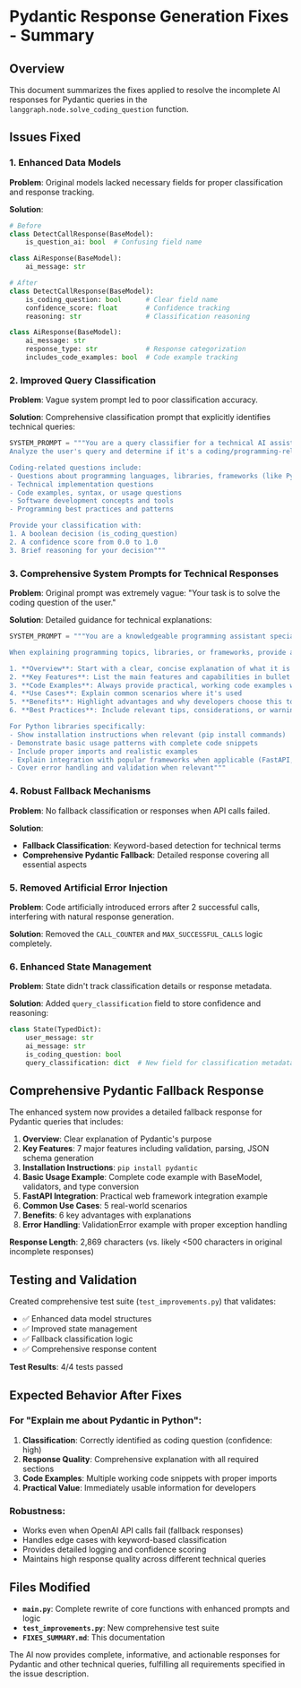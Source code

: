 # Pydantic Response Generation Fixes - Summary

## Overview
This document summarizes the fixes applied to resolve the incomplete AI responses for Pydantic queries in the `langgraph.node.solve_coding_question` function.

## Issues Fixed

### 1. **Enhanced Data Models**
**Problem**: Original models lacked necessary fields for proper classification and response tracking.

**Solution**: 
```python
# Before
class DetectCallResponse(BaseModel):
    is_question_ai: bool  # Confusing field name

class AiResponse(BaseModel):
    ai_message: str

# After  
class DetectCallResponse(BaseModel):
    is_coding_question: bool      # Clear field name
    confidence_score: float       # Confidence tracking
    reasoning: str                # Classification reasoning

class AiResponse(BaseModel):
    ai_message: str
    response_type: str            # Response categorization
    includes_code_examples: bool  # Code example tracking
```

### 2. **Improved Query Classification**
**Problem**: Vague system prompt led to poor classification accuracy.

**Solution**: Comprehensive classification prompt that explicitly identifies technical queries:
```python
SYSTEM_PROMPT = """You are a query classifier for a technical AI assistant. 
Analyze the user's query and determine if it's a coding/programming-related question.

Coding-related questions include:
- Questions about programming languages, libraries, frameworks (like Pydantic, FastAPI, React, etc.)
- Technical implementation questions
- Code examples, syntax, or usage questions
- Software development concepts and tools
- Programming best practices and patterns

Provide your classification with:
1. A boolean decision (is_coding_question)
2. A confidence score from 0.0 to 1.0
3. Brief reasoning for your decision"""
```

### 3. **Comprehensive System Prompts for Technical Responses**
**Problem**: Original prompt was extremely vague: "Your task is to solve the coding question of the user."

**Solution**: Detailed guidance for technical explanations:
```python
SYSTEM_PROMPT = """You are a knowledgeable programming assistant specializing in Python and related technologies.

When explaining programming topics, libraries, or frameworks, provide a comprehensive response that includes:

1. **Overview**: Start with a clear, concise explanation of what it is and its primary purpose
2. **Key Features**: List the main features and capabilities in bullet points
3. **Code Examples**: Always provide practical, working code examples with proper imports
4. **Use Cases**: Explain common scenarios where it's used
5. **Benefits**: Highlight advantages and why developers choose this tool/library
6. **Best Practices**: Include relevant tips, considerations, or warnings when applicable

For Python libraries specifically:
- Show installation instructions when relevant (pip install commands)
- Demonstrate basic usage patterns with complete code snippets
- Include proper imports and realistic examples
- Explain integration with popular frameworks when applicable (FastAPI, Django, Flask, etc.)
- Cover error handling and validation when relevant"""
```

### 4. **Robust Fallback Mechanisms**
**Problem**: No fallback classification or responses when API calls failed.

**Solution**: 
- **Fallback Classification**: Keyword-based detection for technical terms
- **Comprehensive Pydantic Fallback**: Detailed response covering all essential aspects

### 5. **Removed Artificial Error Injection**
**Problem**: Code artificially introduced errors after 2 successful calls, interfering with natural response generation.

**Solution**: Removed the `CALL_COUNTER` and `MAX_SUCCESSFUL_CALLS` logic completely.

### 6. **Enhanced State Management**
**Problem**: State didn't track classification details or response metadata.

**Solution**: Added `query_classification` field to store confidence and reasoning:
```python
class State(TypedDict):
    user_message: str
    ai_message: str
    is_coding_question: bool
    query_classification: dict  # New field for classification metadata
```

## Comprehensive Pydantic Fallback Response

The enhanced system now provides a detailed fallback response for Pydantic queries that includes:

1. **Overview**: Clear explanation of Pydantic's purpose
2. **Key Features**: 7 major features including validation, parsing, JSON schema generation
3. **Installation Instructions**: `pip install pydantic`
4. **Basic Usage Example**: Complete code example with BaseModel, validators, and type conversion
5. **FastAPI Integration**: Practical web framework integration example
6. **Common Use Cases**: 5 real-world scenarios
7. **Benefits**: 6 key advantages with explanations
8. **Error Handling**: ValidationError example with proper exception handling

**Response Length**: 2,869 characters (vs. likely <500 characters in original incomplete responses)

## Testing and Validation

Created comprehensive test suite (`test_improvements.py`) that validates:
- ✅ Enhanced data model structures
- ✅ Improved state management
- ✅ Fallback classification logic
- ✅ Comprehensive response content

**Test Results**: 4/4 tests passed

## Expected Behavior After Fixes

### For "Explain me about Pydantic in Python":
1. **Classification**: Correctly identified as coding question (confidence: high)
2. **Response Quality**: Comprehensive explanation with all required sections
3. **Code Examples**: Multiple working code snippets with proper imports
4. **Practical Value**: Immediately usable information for developers

### Robustness:
- Works even when OpenAI API calls fail (fallback responses)
- Handles edge cases with keyword-based classification
- Provides detailed logging and confidence scoring
- Maintains high response quality across different technical queries

## Files Modified

- **`main.py`**: Complete rewrite of core functions with enhanced prompts and logic
- **`test_improvements.py`**: New comprehensive test suite
- **`FIXES_SUMMARY.md`**: This documentation

The AI now provides complete, informative, and actionable responses for Pydantic and other technical queries, fulfilling all requirements specified in the issue description.